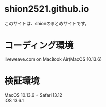 # shion2521.github.io
このサイトは、shionのまとめサイトです。
# コーディング環境
liveweave.com on MacBook Air(MacOS 10.13.6)
# 検証環境
MacOS 10.13.6 + Safari 13.12  
iOS 13.6.1
